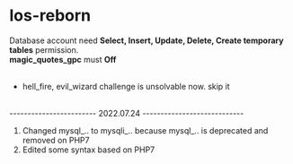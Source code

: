 # los-reborn

Database account need <strong>Select, Insert, Update, Delete, Create temporary tables</strong> permission.<br>
<strong>magic_quotes_gpc</strong> must <strong>Off</strong><br><br>

* hell_fire, evil_wizard challenge is unsolvable now. skip it<br><br>

------------------------ 2022.07.24 ----------------------------<br>
1. Changed mysql_.. to mysqli_.. because mysql_.. is deprecated and removed on PHP7<br>
2. Edited some syntax based on PHP7
